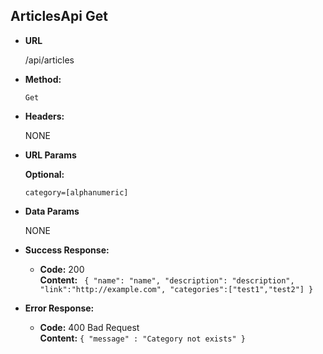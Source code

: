 **ArticlesApi Get**
----
* **URL**

  /api/articles

* **Method:**

  `Get`
  
* **Headers:**

  NONE
  
* **URL Params**

   **Optional:**
 
   `category=[alphanumeric]`

* **Data Params**

  NONE

* **Success Response:**
  
  * **Code:** 200 <br />
    **Content:** `
    {
    "name": "name",
    "description": "description",
    "link":"http://example.com",
    "categories":["test1","test2"]
}`
 
* **Error Response:**

  * **Code:** 400 Bad Request  <br />
    **Content:** `{ "message" : "Category not exists" }`
    
